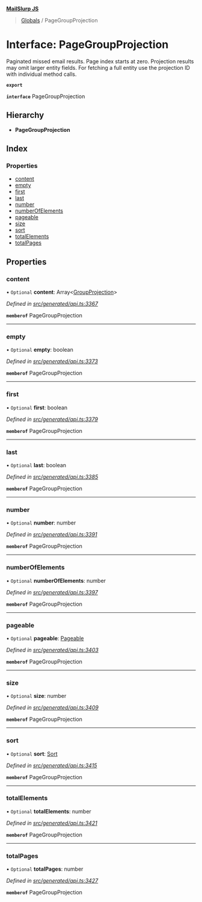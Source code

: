 **[MailSlurp JS](../README.md)**

> [Globals](../README.md) / PageGroupProjection

# Interface: PageGroupProjection

Paginated missed email results. Page index starts at zero. Projection results may omit larger entity fields. For fetching a full entity use the projection ID with individual method calls.

**`export`** 

**`interface`** PageGroupProjection

## Hierarchy

* **PageGroupProjection**

## Index

### Properties

* [content](pagegroupprojection.md#content)
* [empty](pagegroupprojection.md#empty)
* [first](pagegroupprojection.md#first)
* [last](pagegroupprojection.md#last)
* [number](pagegroupprojection.md#number)
* [numberOfElements](pagegroupprojection.md#numberofelements)
* [pageable](pagegroupprojection.md#pageable)
* [size](pagegroupprojection.md#size)
* [sort](pagegroupprojection.md#sort)
* [totalElements](pagegroupprojection.md#totalelements)
* [totalPages](pagegroupprojection.md#totalpages)

## Properties

### content

• `Optional` **content**: Array\<[GroupProjection](groupprojection.md)>

*Defined in [src/generated/api.ts:3367](https://github.com/mailslurp/mailslurp-client/blob/b27590b/src/generated/api.ts#L3367)*

**`memberof`** PageGroupProjection

___

### empty

• `Optional` **empty**: boolean

*Defined in [src/generated/api.ts:3373](https://github.com/mailslurp/mailslurp-client/blob/b27590b/src/generated/api.ts#L3373)*

**`memberof`** PageGroupProjection

___

### first

• `Optional` **first**: boolean

*Defined in [src/generated/api.ts:3379](https://github.com/mailslurp/mailslurp-client/blob/b27590b/src/generated/api.ts#L3379)*

**`memberof`** PageGroupProjection

___

### last

• `Optional` **last**: boolean

*Defined in [src/generated/api.ts:3385](https://github.com/mailslurp/mailslurp-client/blob/b27590b/src/generated/api.ts#L3385)*

**`memberof`** PageGroupProjection

___

### number

• `Optional` **number**: number

*Defined in [src/generated/api.ts:3391](https://github.com/mailslurp/mailslurp-client/blob/b27590b/src/generated/api.ts#L3391)*

**`memberof`** PageGroupProjection

___

### numberOfElements

• `Optional` **numberOfElements**: number

*Defined in [src/generated/api.ts:3397](https://github.com/mailslurp/mailslurp-client/blob/b27590b/src/generated/api.ts#L3397)*

**`memberof`** PageGroupProjection

___

### pageable

• `Optional` **pageable**: [Pageable](pageable.md)

*Defined in [src/generated/api.ts:3403](https://github.com/mailslurp/mailslurp-client/blob/b27590b/src/generated/api.ts#L3403)*

**`memberof`** PageGroupProjection

___

### size

• `Optional` **size**: number

*Defined in [src/generated/api.ts:3409](https://github.com/mailslurp/mailslurp-client/blob/b27590b/src/generated/api.ts#L3409)*

**`memberof`** PageGroupProjection

___

### sort

• `Optional` **sort**: [Sort](sort.md)

*Defined in [src/generated/api.ts:3415](https://github.com/mailslurp/mailslurp-client/blob/b27590b/src/generated/api.ts#L3415)*

**`memberof`** PageGroupProjection

___

### totalElements

• `Optional` **totalElements**: number

*Defined in [src/generated/api.ts:3421](https://github.com/mailslurp/mailslurp-client/blob/b27590b/src/generated/api.ts#L3421)*

**`memberof`** PageGroupProjection

___

### totalPages

• `Optional` **totalPages**: number

*Defined in [src/generated/api.ts:3427](https://github.com/mailslurp/mailslurp-client/blob/b27590b/src/generated/api.ts#L3427)*

**`memberof`** PageGroupProjection
